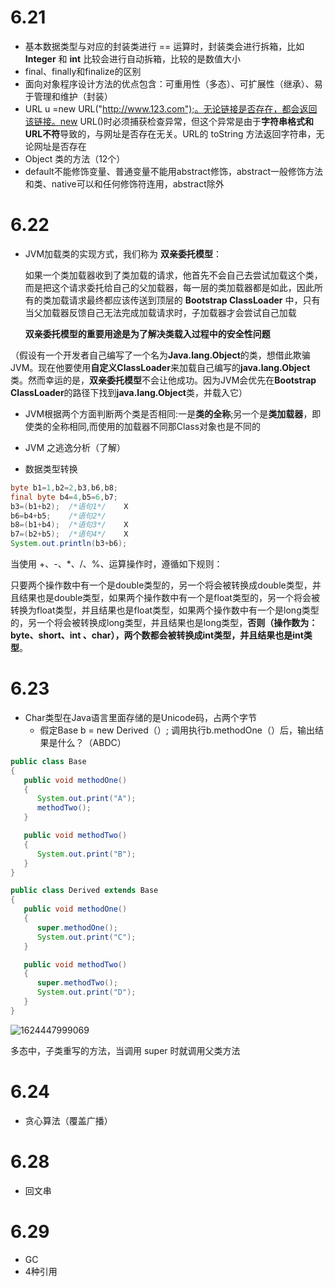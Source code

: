 # 6.21

- 基本数据类型与对应的封装类进行 == 运算时，封装类会进行拆箱，比如 **Integer** 和 **int** 比较会进行自动拆箱，比较的是数值大小
- final、finally和finalize的区别
- 面向对象程序设计方法的优点包含：可重用性（多态）、可扩展性（继承）、易于管理和维护（封装）
- URL u =new URL("http://www.123.com");。无论链接是否存在，都会返回该链接。new URL()时必须捕获检查异常，但这个异常是由于**字符串格式和URL不符**导致的，与网址是否存在无关。URL的 toString 方法返回字符串，无论网址是否存在
- Object 类的方法（12个）
- default不能修饰变量、普通变量不能用abstract修饰，abstract一般修饰方法和类、native可以和任何修饰符连用，abstract除外



# 6.22

- JVM加载类的实现方式，我们称为 **双亲委托模型**：

  如果一个类加载器收到了类加载的请求，他首先不会自己去尝试加载这个类，而是把这个请求委托给自己的父加载器，每一层的类加载器都是如此，因此所有的类加载请求最终都应该传送到顶层的 **Bootstrap ClassLoader** 中，只有当父加载器反馈自己无法完成加载请求时，子加载器才会尝试自己加载

  **双亲委托模型的重要用途是为了解决类载入过程中的安全性问题**

（假设有一个开发者自己编写了一个名为**Java.lang.Object**的类，想借此欺骗JVM。现在他要使用**自定义ClassLoader**来加载自己编写的**java.lang.Object**类。然而幸运的是，**双亲委托模型**不会让他成功。因为JVM会优先在**Bootstrap ClassLoader**的路径下找到**java.lang.Object**类，并载入它）

- JVM根据两个方面判断两个类是否相同:一是**类的全称**;另一个是**类加载器**，即使类的全称相同,而使用的加载器不同那Class对象也是不同的
- JVM 之逃逸分析（了解）

- 数据类型转换


```JAVA
byte b1=1,b2=2,b3,b6,b8;
final byte b4=4,b5=6,b7;
b3=(b1+b2);  /*语句1*/	X
b6=b4+b5;    /*语句2*/
b8=(b1+b4);  /*语句3*/	X
b7=(b2+b5);  /*语句4*/	X
System.out.println(b3+b6);
```

当使用 +、-、*、/、%、运算操作时，遵循如下规则：

只要两个操作数中有一个是double类型的，另一个将会被转换成double类型，并且结果也是double类型，如果两个操作数中有一个是float类型的，另一个将会被转换为float类型，并且结果也是float类型，如果两个操作数中有一个是long类型的，另一个将会被转换成long类型，并且结果也是long类型，**否则（操作数为：byte、short、int 、char），两个数都会被转换成int类型，并且结果也是int类型**。



# 6.23

- Char类型在Java语言里面存储的是Unicode码，占两个字节
  - 假定Base b = new Derived（）; 调用执行b.methodOne（）后，输出结果是什么？（ABDC）

```java
public class Base
{
   public void methodOne()
   {
      System.out.print("A");
      methodTwo();
   }

   public void methodTwo()
   {
      System.out.print("B");
   }
}

public class Derived extends Base
{
   public void methodOne()
   {
      super.methodOne();
      System.out.print("C");
   }

   public void methodTwo()
   {
      super.methodTwo();
      System.out.print("D");
   }
}
```

![1624447999069](C:\Users\86185\AppData\Roaming\Typora\typora-user-images\1624447999069.png)

多态中，子类重写的方法，当调用 super 时就调用父类方法



# 6.24

- 贪心算法（覆盖广播）



# 6.28

- 回文串



# 6.29

- GC
- 4种引用

















